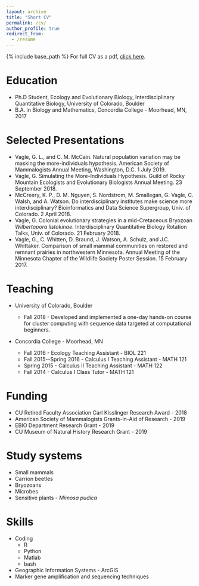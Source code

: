 ```yaml
---
layout: archive
title: "Short CV"
permalink: /cv/
author_profile: true
redirect_from:
  - /resume
---
```


{% include base_path %}
For full CV as a pdf, [click here](http://grantvagle.github.io/files/cv.pdf).


Education
======
* Ph.D Student, Ecology and Evolutionary Biology, Interdisciplinary Quantitative Biology, University of Colorado, Boulder
* B.A. in Biology and Mathematics, Concordia College - Moorhead, MN, 2017

Selected Presentations
======
* Vagle, G. L., and C. M. McCain. Natural population variation may be masking the more-individuals hypothesis. American Society of Mammalogists Annual Meeting, Washington, D.C. 1 July 2019.
* Vagle, G. Simulating the More-Individuals Hypothesis. Guild of Rocky Mountain Ecologists and Evolutionary Biologists Annual Meeting. 23 September 2018.
* McCreery, K. P., D. M. Nguyen, S. Nordstrom, M. Smallegan, G. Vagle, C. Walsh, and A. Watson. Do interdisciplinary institutes make science more interdisciplinary? Bioinformatics and Data Science Supergroup, Univ. of Colorado. 2 April 2018.
* Vagle, G. Colonial evolutionary strategies in a mid-Cretaceous Bryozoan *Wilbertopora listokinae*. Interdisciplinary Quantitative Biology Rotation Talks, Univ. of Colorado. 21 February 2018.
* Vagle, G., C. Whitten, D. Braund, J. Watson, A. Schulz, and J.C. Whittaker. Comparison of small mammal communities on restored and remnant prairies in northwestern Minnesota. Annual Meeting of the Minnesota Chapter of the Wildlife Society Poster Session. 15 February 2017.

Teaching
======
* University of Colorado, Boulder
  * Fall 2018 - Developed and implemented a one-day hands-on course for cluster computing with sequence data targeted at computational beginners.

* Concordia College - Moorhead, MN
  * Fall 2016 - Ecology Teaching Assistant - BIOL 221
  * Fall 2015--Spring 2016 - Calculus I Teaching Assistant - MATH 121
  * Spring 2015 - Calculus II Teaching Assistant - MATH 122
  * Fall 2014 - Calculus I Class Tutor - MATH 121

Funding
======
* CU Retired Faculty Association Carl Kisslinger Research Award - 2018
* American Society of Mammalogists Grants-in-Aid of Research - 2019
* EBIO Department Research Grant - 2019
* CU Museum of Natural History Research Grant - 2019

Study systems
======
* Small mammals
* Carrion beetles
* Bryozoans
* Microbes
* Sensitive plants - *Mimosa pudica*

Skills
======
* Coding
  * R
  * Python
  * Matlab
  * bash
* Geographic Information Systems - ArcGIS
* Marker gene amplification and sequencing techniques
